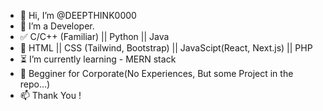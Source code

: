 - 👋 Hi, I’m @DEEPTHINK0000
- 👀 I’m a Developer. 
- ✅ C/C++ (Familiar) || Python || Java
- 📍 HTML || CSS (Tailwind, Bootstrap) || JavaScipt(React, Next.js) || PHP 
- ⏳ I’m currently learning - MERN stack 
- 💞️ Begginer for Corporate(No Experiences, But some Project in the repo...)
- 📫 Thank You !

<!---
DEEPTHINK0000/DEEPTHINK0000 is a ✨ special ✨ repository because its `README.md` (this file) appears on your GitHub profile.
You can click the Preview link to take a look at your changes.
--->
